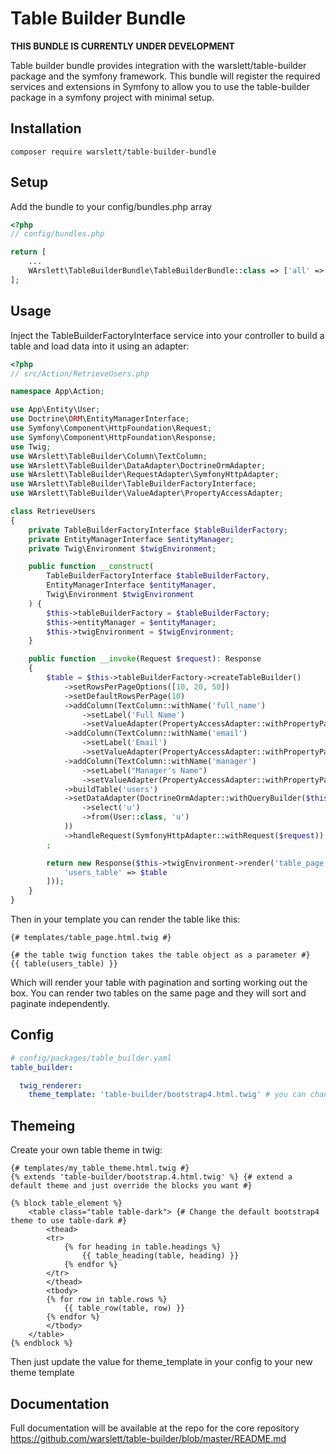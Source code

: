 # Table Builder Bundle
**THIS BUNDLE IS CURRENTLY UNDER DEVELOPMENT**

Table builder bundle provides integration with the warslett/table-builder package and the symfony framework. This bundle
will register the required services and extensions in Symfony to allow you to use the table-builder package in a
symfony project with minimal setup.

## Installation
`composer require warslett/table-builder-bundle`

## Setup
Add the bundle to your config/bundles.php array

``` php
<?php
// config/bundles.php

return [
    ...
    WArslett\TableBuilderBundle\TableBuilderBundle::class => ['all' => true],
];
```

## Usage
Inject the TableBuilderFactoryInterface service into your controller to build a table and load data into it using an
adapter:
``` php
<?php
// src/Action/RetrieveUsers.php

namespace App\Action;

use App\Entity\User;
use Doctrine\ORM\EntityManagerInterface;
use Symfony\Component\HttpFoundation\Request;
use Symfony\Component\HttpFoundation\Response;
use Twig;
use WArslett\TableBuilder\Column\TextColumn;
use WArslett\TableBuilder\DataAdapter\DoctrineOrmAdapter;
use WArslett\TableBuilder\RequestAdapter\SymfonyHttpAdapter;
use WArslett\TableBuilder\TableBuilderFactoryInterface;
use WArslett\TableBuilder\ValueAdapter\PropertyAccessAdapter;

class RetrieveUsers
{
    private TableBuilderFactoryInterface $tableBuilderFactory;
    private EntityManagerInterface $entityManager;
    private Twig\Environment $twigEnvironment;

    public function __construct(
        TableBuilderFactoryInterface $tableBuilderFactory,
        EntityManagerInterface $entityManager,
        Twig\Environment $twigEnvironment
    ) {
        $this->tableBuilderFactory = $tableBuilderFactory;
        $this->entityManager = $entityManager;
        $this->twigEnvironment = $twigEnvironment;
    }

    public function __invoke(Request $request): Response
    {
        $table = $this->tableBuilderFactory->createTableBuilder()
            ->setRowsPerPageOptions([10, 20, 50])
            ->setDefaultRowsPerPage(10)
            ->addColumn(TextColumn::withName('full_name')
                ->setLabel('Full Name')
                ->setValueAdapter(PropertyAccessAdapter::withPropertyPath('fullName')))
            ->addColumn(TextColumn::withName('email')
                ->setLabel('Email')
                ->setValueAdapter(PropertyAccessAdapter::withPropertyPath('email')))
            ->addColumn(TextColumn::withName('manager')
                ->setLabel("Manager's Name")
                ->setValueAdapter(PropertyAccessAdapter::withPropertyPath('manager.fullName')))
            ->buildTable('users')
            ->setDataAdapter(DoctrineOrmAdapter::withQueryBuilder($this->entityManager->createQueryBuilder()
                ->select('u')
                ->from(User::class, 'u')
            ))
            ->handleRequest(SymfonyHttpAdapter::withRequest($request))
        ;

        return new Response($this->twigEnvironment->render('table_page.html.twig', [
            'users_table' => $table
        ]));
    }
}
```
Then in your template you can render the table like this:
``` twig
{# templates/table_page.html.twig #}

{# the table twig function takes the table object as a parameter #}
{{ table(users_table) }}
```
Which will render your table with pagination and sorting working out the box. You can render two tables on the same page
and they will sort and paginate independently.

## Config
``` yaml
# config/packages/table_builder.yaml
table_builder:

  twig_renderer:
    theme_template: 'table-builder/bootstrap4.html.twig' # you can change the default twig theme here
```

## Themeing
Create your own table theme in twig:
``` twig
{# templates/my_table_theme.html.twig #}
{% extends 'table-builder/bootstrap.4.html.twig' %} {# extend a default theme and just override the blocks you want #}

{% block table_element %}
    <table class="table table-dark"> {# Change the default bootstrap4 theme to use table-dark #}
        <thead>
        <tr>
            {% for heading in table.headings %}
                {{ table_heading(table, heading) }}
            {% endfor %}
        </tr>
        </thead>
        <tbody>
        {% for row in table.rows %}
            {{ table_row(table, row) }}
        {% endfor %}
        </tbody>
    </table>
{% endblock %}
```
Then just update the value for theme_template in your config to your new theme template

## Documentation
Full documentation will be available at the repo for the core repository https://github.com/warslett/table-builder/blob/master/README.md
